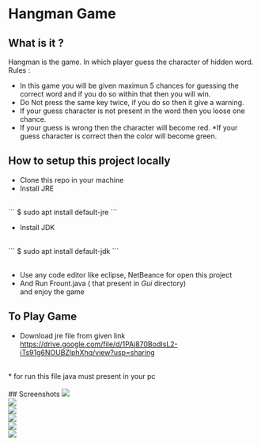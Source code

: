 # Hangman Game
## What is it ?
Hangman is the game. In which player guess the character of hidden word.
<br>
Rules :
* In this game you will be given maximun 5 chances for guessing the correct word and if you do so within that then you will win.
* Do Not press the same key twice, if you do so then it give a warning.
* If your guess character is not present in the word then you loose one chance.
* If your guess is wrong then the character will become red.
*If your guess character is correct then the color will become green.



## How to setup this project locally
* Clone this repo in your machine
* Install JRE
<br>
    ```
    $ sudo apt install default-jre
    ```


* Install JDK 
<br>
    ```
   $ sudo apt install default-jdk
   ```
<br>
<br>

 * Use any code editor like eclipse, NetBeance for open this project
 * And Run 
     Frount.java ( that present in _Gui_ directory)
   </br> and enjoy the game 

## To Play Game
* Download jre file from given link <br>
https://drive.google.com/file/d/1PAj870BodIsL2-iTs91g6NOUBZlphXhq/view?usp=sharing
<br>
* for run this file java must present in your pc 
<br>
<br>
## Screenshots
<img src="./images/GameOn.png"> 
<br>

<img src="./images/Success_Attemp.png">
<br>
<img src="./images/Wrong_Attemp.png">
<br>
<img src="./images/Press_Same_Key_Again.png">
<br>
<img src="./images/Success_Attemp.png">
<br>
<img src="./images/Loss.png">



